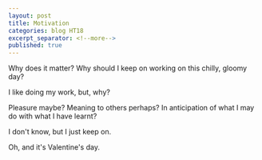 ```yaml
---
layout: post
title: Motivation
categories: blog HT18
excerpt_separator: <!--more-->
published: true
---
```


Why does it matter? Why should I keep on working on this chilly, gloomy day?

<!--more-->

I like doing my work, but, why?

Pleasure maybe? Meaning to others perhaps? In anticipation of what I may do with what I have learnt?

I don't know, but I just keep on.

Oh, and it's Valentine's day.
